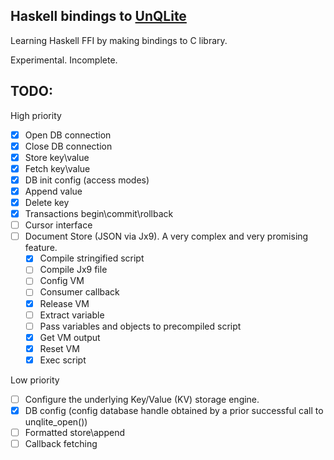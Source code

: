 ## Haskell bindings to [UnQLite](https://unqlite.org/)

  Learning Haskell FFI by making bindings to C library.
  
  Experimental. Incomplete.

## TODO:

High priority

* [x] Open DB connection
* [x] Close DB connection
* [x] Store key\value
* [x] Fetch key\value
* [x] DB init config (access modes)
* [x] Append value
* [x] Delete key
* [x] Transactions begin\commit\rollback
* [ ] Cursor interface
* [ ] Document Store (JSON via Jx9). A very complex and very promising feature.
  * [x] Compile stringified script
  * [ ] Compile Jx9 file
  * [ ] Config VM
  * [ ] Consumer callback
  * [x] Release VM
  * [ ] Extract variable
  * [ ] Pass variables and objects to precompiled script
  * [x] Get VM output
  * [x] Reset VM
  * [x] Exec script

Low priority

* [ ] Configure the underlying Key/Value (KV) storage engine.
* [x] DB config (config database handle obtained by a prior successful call to unqlite_open())
* [ ] Formatted store\append
* [ ] Callback fetching
